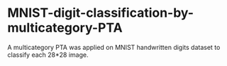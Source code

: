 # MNIST-digit-classification-by-multicategory-PTA
A multicategory PTA  was applied on MNIST handwritten digits dataset to classify each 28*28 image.
